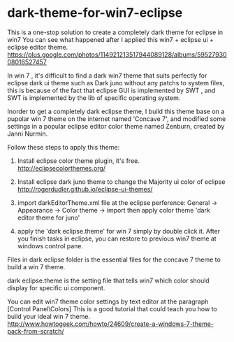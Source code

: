 dark-theme-for-win7-eclipse
===========================

This is a one-stop solution to create a completely dark theme for eclipse in win7
You can see what happened after I applied this win7 + eclipse ui + eclipse editor theme.
https://plus.google.com/photos/114921213517944089128/albums/5952793008016527457


In win 7 , it's difficult to find a dark win7 theme that suits perfectly for eclipse dark ui theme such as Dark juno 
without any patchs to system files, 
this is because of the fact that eclipse GUI is implemented by SWT , 
and SWT is implemented by the lib of specific operating system.

Inorder to get a completely dark eclipse theme, 
I build this theme base on a pupolar win 7 theme on the internet named 'Concave 7',
and modified some settings in a popular eclipse editor color theme named Zenburn, created by Janni Nurmin.

Follow these steps to apply this theme:

1. Install eclipse color theme plugin, it's free.
http://eclipsecolorthemes.org/

2. Install eclipse dark juno theme to change the Majority ui color of eclipse
http://rogerdudler.github.io/eclipse-ui-themes/

3. import darkEditorTheme.xml file at the eclipse perference:
General -> Appearance -> Color theme -> import
then apply color theme 'dark editor theme for juno'

4. apply the 'dark eclipse.theme' for win 7 simply by double click it.
After you finish tasks in eclipse, you can restore to previous win7 theme at windows control pane.

Files in dark eclipse folder is the essential files for the concave 7 theme to build a win 7 theme.

dark eclipse.theme is the setting file that tells win7 which color should display for specific ui component.

You can edit win7 theme color settings by text editor at the paragraph [Control Panel\Colors]
This is a good tutorial that could teach you how to build your ideal win 7 theme.
http://www.howtogeek.com/howto/24609/create-a-windows-7-theme-pack-from-scratch/
